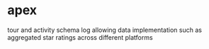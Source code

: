 # apex
tour and activity schema log allowing data implementation such as aggregated star ratings across different platforms
